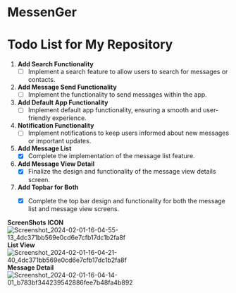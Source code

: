 # MessenGer
 
# Todo List for My Repository

1. **Add Search Functionality**
    - [ ] Implement a search feature to allow users to search for messages or contacts.

2. **Add Message Send Functionality**
    - [ ] Implement the functionality to send messages within the app.

3. **Add Default App Functionality**
    - [ ] Implement default app functionality, ensuring a smooth and user-friendly experience.

4. **Notification Functionality**
    - [ ] Implement notifications to keep users informed about new messages or important updates.

5. **Add Message List**
    - [X] Complete the implementation of the message list feature.

6. **Add Message View Detail**
    - [X] Finalize the design and functionality of the message view details screen.

7. **Add Topbar for Both**
    - [X] Complete the top bar design and functionality for both the message list and message view screens.


**ScreenShots**
**ICON**
![Screenshot_2024-02-01-16-04-55-13_4dc371bb569e0cd6e7cfb17dc1b2fa8f](https://github.com/one-mb-rai/MessenGer/assets/16004196/09918bfc-6ae7-4ccc-840e-7819234a5ed9)
**List View**
![Screenshot_2024-02-01-16-04-21-40_4dc371bb569e0cd6e7cfb17dc1b2fa8f](https://github.com/one-mb-rai/MessenGer/assets/16004196/14052597-ded4-44d6-a153-fed96557e177)
**Message Detail**
![Screenshot_2024-02-01-16-04-14-01_b783bf344239542886fee7b48fa4b892](https://github.com/one-mb-rai/MessenGer/assets/16004196/8fc18700-74ee-4a65-b393-2c780e3c4ece)
